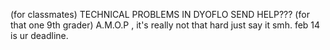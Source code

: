 (for classmates) TECHNICAL PROBLEMS IN DYOFLO SEND HELP??? 
(for that one 9th grader) A.M.O.P , it's really not that hard just say it smh. feb 14 is ur deadline.
